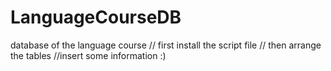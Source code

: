 # LanguageCourseDB
database of the language course
// first install the script file 
// then arrange the tables
//insert some information :)

